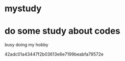 # mystudy
do some study about codes
=======
busy doing my hobby

42adc01a43447f2b03613e6e7199beabfa79572e

